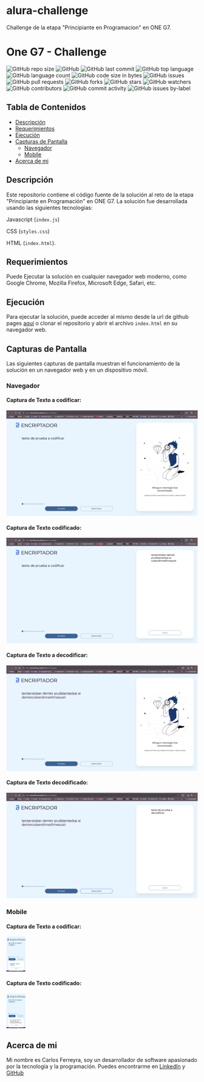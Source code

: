 <!-- Readme language: Spanish -->
# alura-challenge

Challenge de la etapa "Principiante en Programacion" en ONE G7.

<!-- titulo del proyecto -->
# One G7 - Challenge

<!-- insignias del repositorio -->
![GitHub repo size](https://img.shields.io/github/repo-size/carlosferreyra/alura-challenge)
![GitHub](https://img.shields.io/github/license/carlosferreyra/alura-challenge)
![GitHub last commit](https://img.shields.io/github/last-commit/carlosferreyra/alura-challenge)
![GitHub top language](https://img.shields.io/github/languages/top/carlosferreyra/alura-challenge)
![GitHub language count](https://img.shields.io/github/languages/count/carlosferreyra/alura-challenge)
![GitHub code size in bytes](https://img.shields.io/github/languages/code-size/carlosferreyra/alura-challenge)
![GitHub issues](https://img.shields.io/github/issues-raw/carlosferreyra/alura-challenge)
![GitHub pull requests](https://img.shields.io/github/issues-pr-raw/carlosferreyra/alura-challenge)
![GitHub forks](https://img.shields.io/github/forks/carlosferreyra/alura-challenge)
![GitHub stars](https://img.shields.io/github/stars/carlosferreyra/alura-challenge)
![GitHub watchers](https://img.shields.io/github/watchers/carlosferreyra/alura-challenge)
![GitHub contributors](https://img.shields.io/github/contributors/carlosferreyra/alura-challenge)
![GitHub commit activity](https://img.shields.io/github/commit-activity/m/carlosferreyra/alura-challenge)
![GitHub issues by-label](https://img.shields.io/github/issues-raw/carlosferreyra/alura-challenge/bug)



<!-- tabla de contenidos -->
## Tabla de Contenidos
- [Descripción](#descripción)
- [Requerimientos](#requerimientos)
- [Ejecución](#ejecución)
- [Capturas de Pantalla](#capturas-de-pantalla)
  - [Navegador](#navegador)
  - [Mobile](#mobile)
- [Acerca de mi](#acerca-de-mi)


<!-- fin tabla contenidos -->
<!-- seccion descripcion -->
## Descripción
Este repositorio contiene el código fuente de la solución al reto de la etapa "Principiante en Programación" en ONE G7. 
La solución fue desarrollada usando las siguientes tecnologias:

Javascript (`index.js`)

CSS (`styles.css`) 

HTML (`index.html`).

<!-- seccion requerimientos -->
## Requerimientos
Puede Ejecutar la solución en cualquier navegador web moderno, como Google Chrome, Mozilla Firefox, Microsoft Edge, Safari, etc.

<!-- seccion ejecucion -->
## Ejecución
Para ejecutar la solución, puede acceder al mismo desde la url de github pages [aquí](https://carlosferreyra.github.io/alura-challenge/) o clonar el repositorio y abrir el archivo `index.html` en su navegador web.

<!-- seccion menu capturas de pantalla en navegador y mobile -->
## Capturas de Pantalla
Las siguientes capturas de pantalla muestran el funcionamiento de la solución en un navegador web y en un dispositivo móvil.

### Navegador

#### Captura de Texto a codificar:

![texto a codificar](./assets/screenshots/screenshot1-desktop.png)

#### Captura de Texto codificado:

![texto codificado](./assets/screenshots/screenshot2-desktop.png)

#### Captura de Texto a decodificar:

![texto a decodificar](./assets/screenshots/screenshot3-desktop.png)

#### Captura de Texto decodificado:

![texto decodificado](./assets/screenshots/screenshot4-desktop.png)

### Mobile

#### Captura de Texto a codificar:

<!-- captura mobile texto a codificar usando attr width="10%" -->
<img src="./assets/screenshots/screenshot1-mobile.png" width="10%">




#### Captura de Texto codificado:

<!-- captura mobile texto codificado usando attr width="10%" -->
<img src="./assets/screenshots/screenshot2-mobile.png" width="10%">

<!-- fin capturas de pantalla -->

<!-- pie de pagina -->

## Acerca de mi
Mi nombre es Carlos Ferreyra, soy un desarrollador de software apasionado por la tecnología y la programación. Puedes encontrarme en [LinkedIn](https://www.linkedin.com/in/carlosferreyra/) y [GitHub](https://github.com/carlosferreyra)